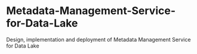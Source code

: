 # Metadata-Management-Service-for-Data-Lake
Design, implementation and deployment of Metadata Management Service for Data Lake
